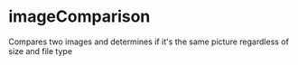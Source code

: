 # imageComparison
Compares two images and determines if it's the same picture regardless of size and file type
